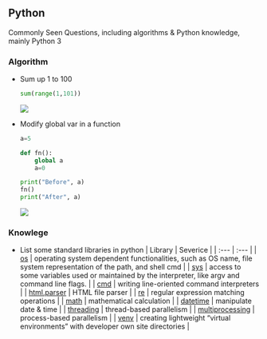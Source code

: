 ## Python 

Commonly Seen Questions, including algorithms & Python knowledge, mainly Python 3

### Algorithm
<!-- Template
- 
  ```python
  ```
  ![]()
  
  - Question
  ```python
  ```
  ![ResultPic]()
-->

- Sum up 1 to 100
  ```python
  sum(range(1,101))
  ```
  ![](https://i.imgur.com/myZWIz1.png)
  
- Modify global var in a function
  ```python
  a=5

  def fn():
      global a
      a=0

  print("Before", a)
  fn()
  print("After", a)
  ```
  ![](https://i.imgur.com/OMfIK0J.png)
  
### Knowlege
- List some standard libraries in python
  | Library | Severice |
  | :---    | :---     |
  | [os](https://docs.python.org/3/library/os.html) | operating system dependent functionalities, such as OS name, file system representation of the path, and shell cmd |
  | [sys](https://docs.python.org/3/library/sys.html) | access to some variables used or maintained by the interpreter, like argv and command line flags. |
  | [cmd](https://docs.python.org/3/library/cmd.html) | writing line-oriented command interpreters |
  | [html.parser](https://docs.python.org/3/library/html.parser.html) | HTML file parser |
  | [re](https://docs.python.org/3/library/re.html) | regular expression matching operations |
  | [math](https://docs.python.org/3/library/math.html) | mathematical  calculation |
  | [datetime](https://docs.python.org/3/library/datetime.html) | manipulate date & time |
  | [threading](https://docs.python.org/3/library/threading.html) | thread-based parallelism |
  | [multiprocessing](https://docs.python.org/3/library/multiprocessing.html) | process-based parallelism |
  | [venv](https://docs.python.org/3/library/venv.html) | creating lightweight “virtual environments” with developer own site directories |


